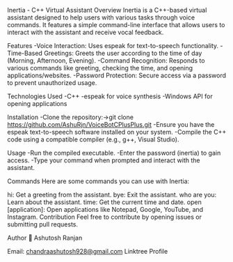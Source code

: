 Inertia - C++ Virtual Assistant
Overview
Inertia is a C++-based virtual assistant designed to help users with various tasks through voice commands. It features a simple command-line interface that allows users to interact with the assistant and receive vocal feedback.

Features
-Voice Interaction: Uses espeak for text-to-speech functionality.
-Time-Based Greetings: Greets the user according to the time of day (Morning, Afternoon, Evening).
-Command Recognition: Responds to various commands like greeting, checking the time, and opening applications/websites.
-Password Protection: Secure access via a password to prevent unauthorized usage.

Technologies Used
-C++
-espeak for voice synthesis
-Windows API for opening applications

Installation
-Clone the repository:->git clone https://github.com/AshuRjn/VoiceBotCPlusPlus.git
-Ensure you have the espeak text-to-speech software installed on your system.
-Compile the C++ code using a compatible compiler (e.g., g++, Visual Studio).

Usage
-Run the compiled executable.
-Enter the password (inertia) to gain access.
-Type your command when prompted and interact with the assistant.

Commands
Here are some commands you can use with Inertia:

hi: Get a greeting from the assistant.
bye: Exit the assistant.
who are you: Learn about the assistant.
time: Get the current time and date.
open [application]: Open applications like Notepad, Google, YouTube, and Instagram.
Contribution
Feel free to contribute by opening issues or submitting pull requests.

Author
👤 Ashutosh Ranjan

Email: chandraashutosh928@gmail.com
Linktree Profile
